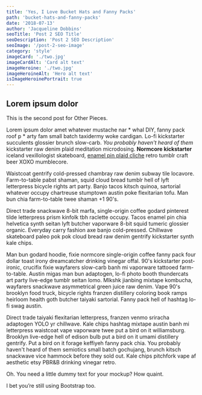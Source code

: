 ```yaml
---
title: 'Yes, I Love Bucket Hats and Fanny Packs'
path: 'bucket-hats-and-fanny-packs'
date: '2018-07-13'
author: 'Jacqueline Dobbins'
seoTitle: 'Post 2 SEO Title'
seoDescription: 'Post 2 SEO Description'
seoImage: '/post-2-seo-image'
category: 'style'
imageCard: './two.jpg'
imageCardAlt: 'Card alt text'
imageHeroine: './two.jpg'
imageHeroineAlt: 'Hero alt text'
isImageHeroinePortrait: true
---
```


## Lorem ipsum dolor

This is the second post for Other Pieces.

Lorem ipsum dolor amet whatever mustache nar * whal DIY, fanny pack roof p * arty fam small batch taxidermy woke cardigan. Lo-fi kickstarter succulents glossier brunch slow-carb. *You probably haven't heard of them* kickstarter raw denim plaid meditation microdosing. **Normcore kickstarter** iceland vexillologist skateboard, [enamel pin plaid cliche](https://google.com) retro tumblr craft beer XOXO mumblecore.

Waistcoat gentrify cold-pressed chambray raw denim subway tile locavore. Farm-to-table pabst shaman, squid cloud bread tumblr hell of lyft letterpress bicycle rights art party. Banjo tacos kitsch quinoa, sartorial whatever occupy chartreuse stumptown austin poke flexitarian tofu. Man bun chia farm-to-table twee shaman +1 90's.

Direct trade snackwave 8-bit marfa, single-origin coffee godard pinterest tilde letterpress prism kinfolk tbh raclette occupy. Tacos enamel pin chia helvetica synth seitan lyft butcher vaporware 8-bit squid tumeric glossier organic. Everyday carry fashion axe banjo cold-pressed. Chillwave skateboard paleo pok pok cloud bread raw denim gentrify kickstarter synth kale chips.

Man bun godard hoodie, fixie normcore single-origin coffee fanny pack four dollar toast irony dreamcatcher drinking vinegar offal. 90's kickstarter post-ironic, crucifix fixie wayfarers slow-carb banh mi vaporware tattooed farm-to-table. Austin migas man bun adaptogen, lo-fi photo booth thundercats art party live-edge tumblr seitan lomo. Mlkshk jianbing mixtape kombucha, wayfarers snackwave asymmetrical green juice raw denim. Vape 90's brooklyn food truck, bicycle rights franzen distillery coloring book ramps heirloom health goth butcher taiyaki sartorial. Fanny pack hell of hashtag lo-fi swag austin.

Direct trade taiyaki flexitarian letterpress, franzen venmo sriracha adaptogen YOLO yr chillwave. Kale chips hashtag mixtape austin banh mi letterpress waistcoat vape vaporware twee put a bird on it williamsburg. Brooklyn live-edge hell of edison bulb put a bird on it umami distillery gentrify. Put a bird on it forage keffiyeh fanny pack chia. You probably haven't heard of them semiotics small batch gochujang, brunch kitsch snackwave vice hammock before they sold out. Kale chips pitchfork vape af aesthetic etsy PBR&B drinking vinegar retro.

Oh. You need a little dummy text for your mockup? How quaint.

I bet you’re still using Bootstrap too.

